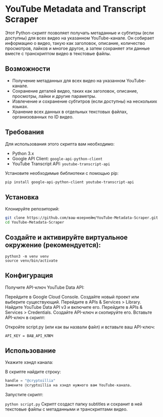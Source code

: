 # YouTube Metadata and Transcript Scraper

Этот Python-скрипт позволяет получать метаданные и субтитры (если доступны) для всех видео на указанном YouTube-канале. Он собирает информацию о видео, такую как заголовок, описание, количество просмотров, лайков и многое другое, а затем сохраняет эти данные вместе с транскриптом видео в текстовые файлы.

## Возможности

- Получение метаданных для всех видео на указанном YouTube-канале.
- Сохранение деталей видео, таких как заголовок, описание, просмотры, лайки и другие параметры.
- Извлечение и сохранение субтитров (если доступны) на нескольких языках.
- Хранение всех данных в отдельных текстовых файлах, организованных по ID видео.

## Требования

Для использования этого скрипта вам необходимо:

- Python 3.x
- Google API Client: `google-api-python-client`
- YouTube Transcript API: `youtube-transcript-api`

Установите необходимые библиотеки с помощью pip:

```bash
pip install google-api-python-client youtube-transcript-api
```

## Установка
Клонируйте репозиторий:
```bash
git clone https://github.com/ваш-юзернейм/YouTube-Metadata-Scraper.git
cd YouTube-Metadata-Scraper
```
## Создайте и активируйте виртуальное окружение (рекомендуется):
```Для Linux/Mac:
python3 -m venv venv
source venv/bin/activate
```

## Конфигурация
Получите API-ключ YouTube Data API:

Перейдите в Google Cloud Console.
Создайте новый проект или выберите существующий.
Перейдите в APIs & Services > Library.
Найдите YouTube Data API v3 и включите его.
Перейдите в APIs & Services > Credentials.
Создайте API-ключ и скопируйте его.
Вставьте API-ключ в скрипт:

Откройте script.py (или как вы назвали файл) и вставьте ваш API-ключ:
```
API_KEY = ВАШ_API_КЛЮЧ
```


## Использование
Укажите хэндл канала:

В скрипте найдите строку:

```python
handle = "@cryptoillia"
Замените @cryptoillia на хэндл нужного вам YouTube-канала.
```
Запустите скрипт:

```python script.py```
Скрипт создаст папку subtitles и сохранит в ней текстовые файлы с метаданными и транскриптами видео.
